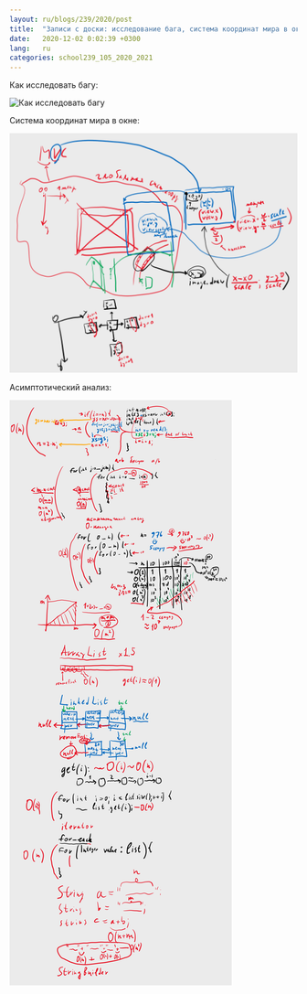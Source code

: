 ```yaml
---
layout: ru/blogs/239/2020/post
title:  "Записи с доски: исследование бага, система координат мира в окне, асимпотический анализ"
date:   2020-12-02 0:02:39 +0300
lang:   ru
categories: school239_105_2020_2021
---
```


Как исследовать багу:

![Как исследовать багу](/static/snake/board_reproducer.png)

Система координат мира в окне:

![Система координат мира в окне](/static/2020/12/board_world_window.png)

Асимптотический анализ:

![Асимптотический анализ](/static/2020/12/board_asympt.png)
